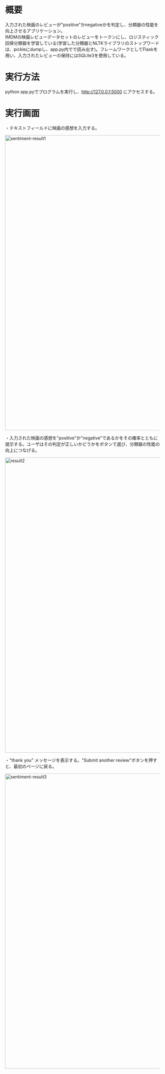 # 概要
入力された映画のレビューが"positive"かnegativeかを判定し、分類器の性能を向上させるアプリケーション。  
IMDMの映画レビューデータセットのレビューをトークンにし、ロジスティック回帰分類器を学習している(学習した分類器とNLTKライブラリのストップワードは、pickleにdumpし、app.py内でで読み出す)。フレームワークとしてFlaskを用い、入力されたレビューの保持にはSQLite3を使用している。  

# 実行方法  
python app.pyでプログラムを実行し、http://127.0.0.1:5000 にアクセスする。
# 実行画面

・テキストフィールドに映画の感想を入力する。  

<img width="960" alt="sentiment-result1" src="https://user-images.githubusercontent.com/62968285/148700905-763fbb1d-2b52-4566-ba47-179d8274fdbe.png">
  
・入力された映画の感想を"positive"か"negative"であるかをその確率とともに提示する。ユーザはその判定が正しいかどうかをボタンで選び、分類器の性能の向上につなげる。  

<img width="960" alt="result2" src="https://user-images.githubusercontent.com/62968285/148700909-ece1c7b4-ad61-409e-9547-91965883aadb.png">
  
・"thank you" メッセージを表示する。"Submit another review"ボタンを押すと、最初のページに戻る。  

<img width="960" alt="sentiment-result3" src="https://user-images.githubusercontent.com/62968285/148700914-b1a47d8e-7d0a-4a36-af96-1d14770ad56e.png">

